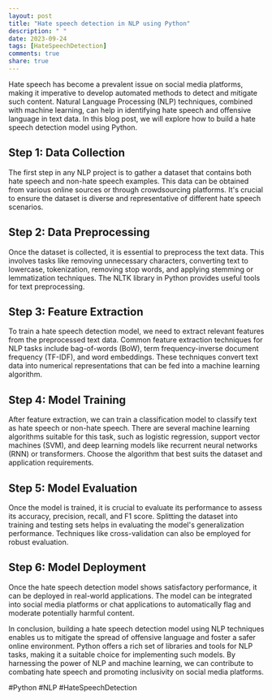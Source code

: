 ```yaml
---
layout: post
title: "Hate speech detection in NLP using Python"
description: " "
date: 2023-09-24
tags: [HateSpeechDetection]
comments: true
share: true
---
```


Hate speech has become a prevalent issue on social media platforms, making it imperative to develop automated methods to detect and mitigate such content. Natural Language Processing (NLP) techniques, combined with machine learning, can help in identifying hate speech and offensive language in text data. In this blog post, we will explore how to build a hate speech detection model using Python.

## Step 1: Data Collection
The first step in any NLP project is to gather a dataset that contains both hate speech and non-hate speech examples. This data can be obtained from various online sources or through crowdsourcing platforms. It's crucial to ensure the dataset is diverse and representative of different hate speech scenarios.

## Step 2: Data Preprocessing
Once the dataset is collected, it is essential to preprocess the text data. This involves tasks like removing unnecessary characters, converting text to lowercase, tokenization, removing stop words, and applying stemming or lemmatization techniques. The NLTK library in Python provides useful tools for text preprocessing.

## Step 3: Feature Extraction
To train a hate speech detection model, we need to extract relevant features from the preprocessed text data. Common feature extraction techniques for NLP tasks include bag-of-words (BoW), term frequency-inverse document frequency (TF-IDF), and word embeddings. These techniques convert text data into numerical representations that can be fed into a machine learning algorithm.

## Step 4: Model Training
After feature extraction, we can train a classification model to classify text as hate speech or non-hate speech. There are several machine learning algorithms suitable for this task, such as logistic regression, support vector machines (SVM), and deep learning models like recurrent neural networks (RNN) or transformers. Choose the algorithm that best suits the dataset and application requirements.

## Step 5: Model Evaluation
Once the model is trained, it is crucial to evaluate its performance to assess its accuracy, precision, recall, and F1 score. Splitting the dataset into training and testing sets helps in evaluating the model's generalization performance. Techniques like cross-validation can also be employed for robust evaluation.

## Step 6: Model Deployment
Once the hate speech detection model shows satisfactory performance, it can be deployed in real-world applications. The model can be integrated into social media platforms or chat applications to automatically flag and moderate potentially harmful content.

In conclusion, building a hate speech detection model using NLP techniques enables us to mitigate the spread of offensive language and foster a safer online environment. Python offers a rich set of libraries and tools for NLP tasks, making it a suitable choice for implementing such models. By harnessing the power of NLP and machine learning, we can contribute to combating hate speech and promoting inclusivity on social media platforms.

#Python #NLP #HateSpeechDetection